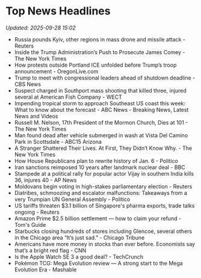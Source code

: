 # Top News Headlines

_Updated: 2025-09-28 15:02_

- Russia pounds Kyiv, other regions in mass drone and missile attack - Reuters
- Inside the Trump Administration’s Push to Prosecute James Comey - The New York Times
- How protests outside Portland ICE unfolded before Trump’s troop announcement - OregonLive.com
- Trump to meet with congressional leaders ahead of shutdown deadline - CBS News
- Suspect charged in Southport mass shooting that killed three, injured several at American Fish Company - WECT
- Impending tropical storm to approach Southeast US coast this week: What to know about the forecast - ABC News - Breaking News, Latest News and Videos
- Russell M. Nelson, 17th President of the Mormon Church, Dies at 101 - The New York Times
- Man found dead after vehicle submerged in wash at Vista Del Camino Park in Scottsdale - ABC15 Arizona
- A Stranger Shattered Their Lives. At First, They Didn’t Know Why. - The New York Times
- How House Republicans plan to rewrite history of Jan. 6 - Politico
- Iran sanctions reimposed 10 years after landmark nuclear deal - BBC
- Stampede at a political rally for popular actor Vijay in southern India kills 36, injures 40 - AP News
- Moldovans begin voting in high-stakes parliamentary election - Reuters
- Diatribes, schmoozing and escalator malfunctions: Takeaways from a very Trumpian UN General Assembly - Politico
- US tariffs threaten $3.1 billion of Singapore's pharma exports, trade talks ongoing - Reuters
- Amazon Prime $2.5 billion settlement — how to claim your refund - Tom's Guide
- Starbucks closing hundreds of stores including Glencoe, several others in the Chicago area “It’s just sad.” - Chicago Tribune
- Americans have more money in stocks than ever before. Economists say that’s a bright red flag - CNN
- Is the Apple Watch SE 3 a good deal? - TechCrunch
- Pokémon TCG: Mega Evolution review — A strong start to the Mega Evolution Era - Mashable